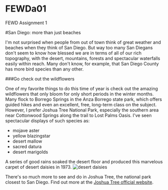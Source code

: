 # FEWDa01
FEWD Assignment 1

#San Diego: more than just beaches

I'm not surprised when people from out of town think of great weather and beaches when they think of San Diego. But way too many San Diegans don't seem to know how blessed we are in terms of all of our rich topography, with the desert, mountains, forests and spectacular waterfalls easily within reach. Many don't know, for example, that San Diego County has more bird species than any other.

###Go check out the wildflowers

One of my favorite things to do this time of year is check out the amazing wildflowers that only bloom for only short periods in the winter months. Many flock to Borrego Springs in the Anza Borrego state park, which offers guided hikes and even an excellent, free, long-term class on the subject. However, I prefer Joshua Tree National Park, especially the southern area near Cottonwood Springs along the trail to Lost Palms Oasis. I've seen spectacular displays of such species as:
* mojave aster
* yellow blazingstar
* desert mallow
* sacred datura
* desert marigolds

A series of good rains soaked the desert floor and produced this marvelous carpet of desert daisies in 1973.
![desert daisies](https://www.desertmuseum.org/images/moh_73jt2h.jpg)

There's so much more to see and do in Joshua Tree, the national park closest to San Diego. Find out more at the [Joshua Tree official website](https://www.nps.gov/jotr/index.htm).
